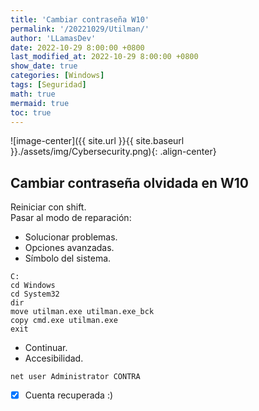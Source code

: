 ```yaml
---
title: 'Cambiar contraseña W10'
permalink: '/20221029/Utilman/'
author: 'LLamasDev'
date: 2022-10-29 8:00:00 +0800
last_modified_at: 2022-10-29 8:00:00 +0800
show_date: true
categories: [Windows]
tags: [Seguridad]
math: true
mermaid: true
toc: true
---
```


![image-center]({{ site.url }}{{ site.baseurl }}./assets/img/Cybersecurity.png){: .align-center}

## Cambiar contraseña olvidada en W10

Reiniciar con shift.  
Pasar al modo de reparación:  
- Solucionar problemas.  
- Opciones avanzadas.  
- Símbolo del sistema.

```console
C:
cd Windows
cd System32
dir
move utilman.exe utilman.exe_bck
copy cmd.exe utilman.exe
exit
```

- Continuar.  
- Accesibilidad.

```console
net user Administrator CONTRA
```

- [x] Cuenta recuperada :)